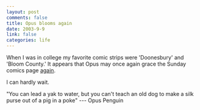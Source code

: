 ```yaml
--- 
layout: post
comments: false
title: Opus blooms again
date: 2003-9-9
link: false
categories: life
---
```

When I was in college my favorite comic strips were 'Doonesbury' and 'Bloom County.' It appears that Opus may once again grace the Sunday comics page <a href="http://www.washingtonpost.com/wp-dyn/articles/A45450-2003Sep8.html">again</a>.

I can hardly wait.

"You can lead a yak to water, but you can't teach an old dog to make a silk purse out of a pig in a poke"
--- Opus Penguin

